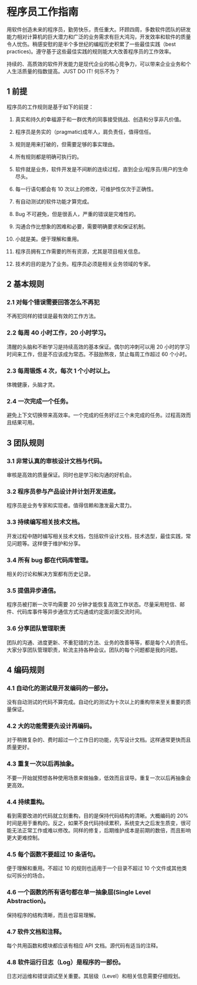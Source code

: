 # 程序员工作指南

用软件创造未来的程序员，勤劳快乐，责任重大。环顾四周，多数软件团队的研发能力相对计算机的巨大潜力和广泛的业务需求有巨大鸿沟，开发效率和软件的质量令人忧伤。稍感安慰的是半个多世纪的编程历史积累了一些最佳实践（best practices)。遵守基于这些最佳实践的规则能大大改善程序员的工作效率。

持续的、高质效的软件开发能力是现代企业的核心竞争力，可以带来企业业务和个人生活质量的指数提高。JUST DO IT! 何乐不为？

## 1 前提

程序员的工作规则是基于如下的前提：

1. 真实和持久的幸福源于和一群优秀的同事接受挑战、创造和分享非凡价值。

1. 程序员是务实的（pragmatic)成年人，肩负责任，值得信任。

1. 规则是用来打破的，但需要足够的事实理由。

1. 所有规则都是明确可执行的。

1. 软件就是业务，软件开发是不间断的连续过程，直到企业/程序员/用户的生命尽头。

1. 每一行语句都会有 10 次以上的修改，可维护性仅次于正确性。

1. 有自动测试的软件功能才算完成。

1. Bug 不可避免，但是很丢人，严重的错误是灾难性的。

1. 沟通合作比想象的困难和必要，需要明确要求和保证机制。

1. 小就是美。便于理解和重用。

1. 程序员拥有工作需要的所有资源，尤其是项目相关信息。

1. 技术的目的是为了业务。程序员必须是相关业务领域的专家。

## 2 基本规则

### 2.1 对每个错误需要回答怎么不再犯

不再犯同样的错误是最有效的工作方法。

### 2.2 每周 40 小时工作，20 小时学习。

清醒的头脑和不断学习是持续高效的基本保证。偶尔的冲刺可以用 20 小时的学习时间来工作，但是不应该成为常态。不鼓励熬夜，禁止每周工作超过 60 个小时。

### 2.3 每周锻炼 4 次，每次 1 个小时以上。

体魄健康，头脑才灵。

### 2.4 一次完成一个任务。

避免上下文切换带来高效率。一个完成的任务好过三个未完成的任务。过程高效而且结果可用。

## 3 团队规则

### 3.1 非常认真的审核设计文档与代码。

审核是高效的质量保证。同时也是学习和沟通的好机会。

### 3.2 程序员参与产品设计并计划开发进度。

程序员是业务专家和实现者。值得信赖和激发最大潜力。

### 3.3 持续编写相关技术文档。

开发过程中随时编写相关技术文档，包括软件设计文档，技术选型，最佳实践，常见问题等。这样便于维护和分享。

### 3.4 所有 bug 都在代码库管理。

相关的讨论和解决方案都有历史记录。

### 3.5 提倡异步通信。

程序员被打断一次平均需要 20 分钟才能恢复高效工作状态。尽量采用短信、邮件、代码库事件等异步通信方式沟通或约定面对面交流时间。

### 3.6 分享团队管理职责

团队的沟通、进度更新、不重犯错的方法、业务的改善等等，都是每个人的责任。大家分享团队管理职责，轮流主持各种会议。团队的每个问题都是我的问题。

## 4 编码规则

### 4.1 自动化的测试是开发编码的一部分。

没有自动测试的代码不算完成。自动化的测试为十次以上的重构带来至关重要的质量保证。

### 4.2 大的功能需要先设计再编码。

对于稍微复杂的、费时超过一个工作日的功能，先写设计文档。这样通常更快而且质量更好。

### 4.3 重复一次以后再抽象。

不要一开始就预想各种使用场景来做抽象，低效而且误导。重复一次以后再抽象会更高效。

### 4.4 持续重构。

看到需要改进的代码就立刻重构，目的是保持代码结构的清晰。大概编码的 20% 时间是用于重构的。反之，如果不良代码持续累积，系统变大之后发生质变，很可能无法正常工作或难以修改。同样的修复，后期维护成本是前期的数倍，而且影响更大更难控制。

### 4.5 每个函数不要超过 10 条语句。

便于理解和重用。不超过 10 的规则也适用于一个目录不超过 10 个文件或其他类似可拆分的场合。

### 4.6 一个函数的所有语句都在单一抽象层(Single Level Abstraction)。

保持程序的结构清晰，而且也容易理解。

### 4.7 软件文档和注释。

每个共用函数和模块都应该有相应 API 文档。源代码有适当的注释。

### 4.8 软件运行日志（Log）是程序的一部份。

日志对运维和错误调试至关重要。其层级（Level）和相关信息需要仔细规划。
